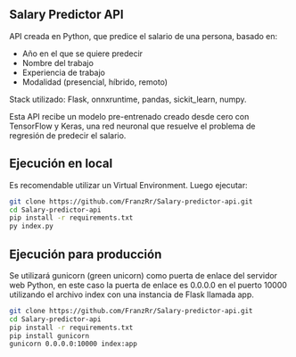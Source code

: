 ## Salary Predictor API

API creada en Python, que predice el salario de una persona, basado en:
- Año en el que se quiere predecir
- Nombre del trabajo
- Experiencia de trabajo
- Modalidad (presencial, híbrido, remoto)

Stack utilizado: Flask, onnxruntime, pandas, sickit_learn, numpy.

Esta API recibe un modelo pre-entrenado creado desde cero con TensorFlow y Keras, una red neuronal que resuelve el problema de regresión de predecir el salario.

## Ejecución en local
Es recomendable utilizar un Virtual Environment. Luego ejecutar:
``` bash
git clone https://github.com/FranzRr/Salary-predictor-api.git
cd Salary-predictor-api
pip install -r requirements.txt
py index.py
```

## Ejecución para producción
Se utilizará gunicorn (green unicorn) como puerta de enlace del servidor web Python, en este caso la puerta de enlace es 0.0.0.0 en el puerto 10000 utilizando el archivo index con una instancia de Flask llamada app.
``` bash
git clone https://github.com/FranzRr/Salary-predictor-api.git
cd Salary-predictor-api
pip install -r requirements.txt
pip install gunicorn
gunicorn 0.0.0.0:10000 index:app
```

